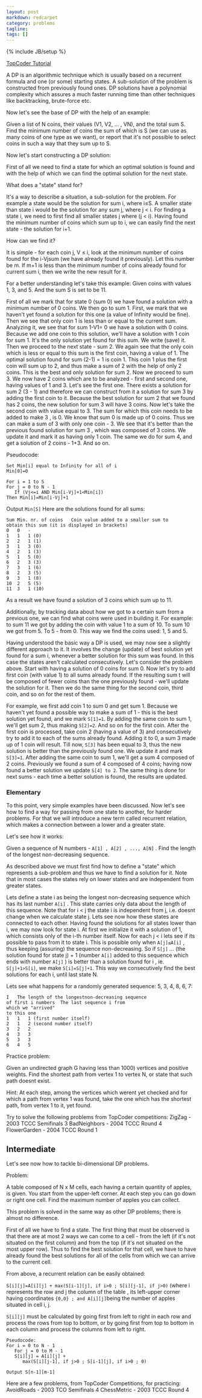 ```yaml
---
layout: post
markdown: redcarpet
category: problems
tagline:
tags: []
---
```

{% include JB/setup %}

[TopCoder Tutorial](http://community.topcoder.com/tc?module=Static&d1=tutorials&d2=dynProg)


A DP is an algorithmic technique which is usually based on a recurrent formula and one (or some) starting states. A sub-solution of the problem is constructed from previously found ones. DP solutions have a polynomial complexity which assures a much faster running time than other techniques like backtracking, brute-force etc. 

Now let's see the base of DP with the help of an example: 

Given a list of N coins, their values (V1, V2, ... , VN), and the total sum S. Find the minimum number of coins the sum of which is S (we can use as many coins of one type as we want), or report that it's not possible to select coins in such a way that they sum up to S. 

Now let's start constructing a DP solution: 

First of all we need to find a state for which an optimal solution is found and with the help of which we can find the optimal solution for the next state. 

What does a "state" stand for? 

It's a way to describe a situation, a sub-solution for the problem. For example a state would be the solution for sum i, where i≤S. A smaller state than state i would be the solution for any sum j, where j < i. For finding a state i, we need to first find all smaller states j where (j < i). Having found the minimum number of coins which sum up to i, we can easily find the next state - the solution for i+1. 

How can we find it? 

It is simple - for each coin j, V ≤ i, look at the minimum number of coins found for the i-Vjsum (we have already found it previously). Let this number be m. If m+1 is less than the minimum number of coins already found for current sum i, then we write the new result for it. 

For a better understanding let's take this example:
Given coins with values 1, 3, and 5.
And the sum S is set to be 11. 

First of all we mark that for state 0 (sum 0) we have found a solution with a minimum number of 0 coins. We then go to sum 1. First, we mark that we haven't yet found a solution for this one (a value of Infinity would be fine). Then we see that only coin 1 is less than or equal to the current sum. Analyzing it, we see that for sum 1-V1= 0 we have a solution with 0 coins. Because we add one coin to this solution, we'll have a solution with 1 coin for sum 1. It's the only solution yet found for this sum. We write (save) it. Then we proceed to the next state - sum 2. We again see that the only coin which is less or equal to this sum is the first coin, having a value of 1. The optimal solution found for sum (2-1) = 1 is coin 1. This coin 1 plus the first coin will sum up to 2, and thus make a sum of 2 with the help of only 2 coins. This is the best and only solution for sum 2. Now we proceed to sum 3. We now have 2 coins which are to be analyzed - first and second one, having values of 1 and 3. Let's see the first one. There exists a solution for sum 2 (3 - 1) and therefore we can construct from it a solution for sum 3 by adding the first coin to it. Because the best solution for sum 2 that we found has 2 coins, the new solution for sum 3 will have 3 coins. Now let's take the second coin with value equal to 3. The sum for which this coin needs to be added to make 3 , is 0. We know that sum 0 is made up of 0 coins. Thus we can make a sum of 3 with only one coin - 3. We see that it's better than the previous found solution for sum 3 , which was composed of 3 coins. We update it and mark it as having only 1 coin. The same we do for sum 4, and get a solution of 2 coins - 1+3. And so on. 

Pseudocode: 

    Set Min[i] equal to Infinity for all of i
    Min[0]=0

    For i = 1 to S
    For j = 0 to N - 1
       If (Vj<=i AND Min[i-Vj]+1<Min[i])
    Then Min[i]=Min[i-Vj]+1

Output `Min[S]`
Here are the solutions found for all sums: 

    Sum Min. nr. of coins   Coin value added to a smaller sum to
    obtain this sum (it is displayed in brackets)
    0   0   -
    1   1   1 (0)
    2   2   1 (1)
    3   1   3 (0)
    4   2   1 (3)
    5   1   5 (0)
    6   2   3 (3)
    7   3   1 (6)
    8   2   3 (5)
    9   3   1 (8)
    10  2   5 (5)
    11  3   1 (10)


As a result we have found a solution of 3 coins which sum up to 11. 

Additionally, by tracking data about how we got to a certain sum from a previous one, we can find what coins were used in building it. For example: to sum 11 we got by adding the coin with value 1 to a sum of 10. To sum 10 we got from 5. To 5 - from 0. This way we find the coins used: 1, 5 and 5. 

Having understood the basic way a DP is used, we may now see a slightly different approach to it. It involves the change (update) of best solution yet found for a sum i, whenever a better solution for this sum was found. In this case the states aren't calculated consecutively. Let's consider the problem above. Start with having a solution of 0 coins for sum 0. Now let's try to add first coin (with value 1) to all sums already found. If the resulting sum t will be composed of fewer coins than the one previously found - we'll update the solution for it. Then we do the same thing for the second coin, third coin, and so on for the rest of them. 

For example, we first add coin 1 to sum 0 and get sum 1. Because we haven't yet found a possible way to make a sum of 1 - this is the best solution yet found, and we mark `S[1]=1`. By adding the same coin to sum 1, we'll get sum 2, thus making `S[2]=2`. And so on for the first coin. After the first coin is processed, take coin 2 (having a value of 3) and consecutively try to add it to each of the sums already found. Adding it to 0, a sum 3 made up of 1 coin will result. Till now, `S[3]` has been equal to 3, thus the new solution is better than the previously found one. We update it and mark `S[3]=1`. After adding the same coin to sum 1, we'll get a sum 4 composed of 2 coins. Previously we found a sum of 4 composed of 4 coins; having now found a better solution we update `S[4] to 2`. The same thing is done for next sums - each time a better solution is found, the results are updated. 


### Elementary

To this point, very simple examples have been discussed. Now let's see how to find a way for passing from one state to another, for harder problems. For that we will introduce a new term called recurrent relation, which makes a connection between a lower and a greater state. 

Let's see how it works: 

Given a sequence of N numbers - `A[1] , A[2] , ..., A[N]` . Find the length of the longest non-decreasing sequence. 

As described above we must first find how to define a "state" which represents a sub-problem and thus we have to find a solution for it. Note that in most cases the states rely on lower states and are independent from greater states. 

Lets define a state i as being the longest non-decreasing sequence which has its last number `A[i]` . This state carries only data about the length of this sequence. Note that for i < j the state i is independent from j, i.e. doesnt change when we calculate state j. Lets see now how these states are connected to each other. Having found the solutions for all states lower than i, we may now look for state i. At first we initialize it with a solution of 1, which consists only of the i-th number itself. Now for each j < i lets see if its possible to pass from it to state i. This is possible only when `A[j]≤A[i]` , thus keeping (assuring) the sequence non-decreasing. So if `S[j]` ... (the solution found for state j) + 1 (number `A[i]` added to this sequence which ends with number `A[j]` ) is better than a solution found for i , ie. `S[j]+1>S[i]`, we make `S[i]=S[j]+1`. This way we consecutively find the best solutions for each i, until last state N. 

Lets see what happens for a randomly generated sequence: 5, 3, 4, 8, 6, 7: 

    I   The length of the longestnon-decreasing sequence
    of first i numbers  The last sequence i from
    which we "arrived"
    to this one
    1   1   1 (first number itself)
    2   1   2 (second number itself)
    3   2   2
    4   3   3
    5   3   3
    6   4   5


Practice problem:

Given an undirected graph G having less than 1000) vertices and positive weights. Find the shortest path from vertex 1 to vertex N, or state that such path doesnt exist. 

Hint: At each step, among the vertices which werent yet checked and for which a path from vertex 1 was found, take the one which has the shortest path, from vertex 1 to it, yet found. 

Try to solve the following problems from TopCoder competitions:
ZigZag - 2003 TCCC Semifinals 3
BadNeighbors - 2004 TCCC Round 4
FlowerGarden - 2004 TCCC Round 1


## Intermediate

Let's see now how to tackle bi-dimensional DP problems. 

Problem:

A table composed of N x M cells, each having a certain quantity of apples, is given. You start from the upper-left corner. At each step you can go down or right one cell. Find the maximum number of apples you can collect. 

This problem is solved in the same way as other DP problems; there is almost no difference. 

First of all we have to find a state. The first thing that must be observed is that there are at most 2 ways we can come to a cell - from the left (if it's not situated on the first column) and from the top (if it's not situated on the most upper row). Thus to find the best solution for that cell, we have to have already found the best solutions for all of the cells from which we can arrive to the current cell. 

From above, a recurrent relation can be easily obtained:

`S[i][j]=A[i][j] + max(S[i-1][j], if i>0 ; S[i][j-1], if j>0)` (where i represents the row and j the column of the table , its left-upper corner having coordinates
` {0,0} ; and A[i][j] `being the number of apples situated in cell i, j. 

`S[i][j]` must be calculated by going first from left to right in each row and process the rows from top to bottom, or by going first from top to bottom in each column and process the columns from left to right. 

    Pseudocode:
    For i = 0 to N - 1
       For j = 0 to M - 1
       S[i][j] = A[i][j] +
          max(S[i][j-1], if j>0 ; S[i-1][j], if i>0 ; 0)

    Output S[n-1][m-1]


Here are a few problems, from TopCoder Competitions, for practicing:
AvoidRoads - 2003 TCO Semifinals 4
ChessMetric - 2003 TCCC Round 4




